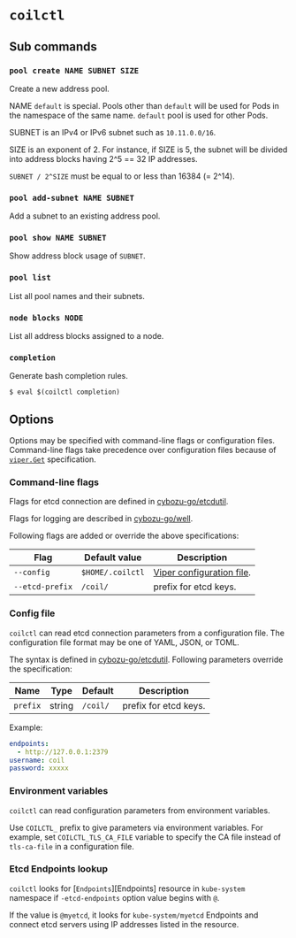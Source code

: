 `coilctl`
=========

## Sub commands

### `pool create NAME SUBNET SIZE`

Create a new address pool.

NAME `default` is special.
Pools other than `default` will be used for Pods in the namespace of the same name.
`default` pool is used for other Pods.

SUBNET is an IPv4 or IPv6 subnet such as `10.11.0.0/16`.

SIZE is an exponent of 2.  For instance, if SIZE is 5,
the subnet will be divided into address blocks having 2^5 == 32 IP addresses.

`SUBNET / 2^SIZE` must be equal to or less than 16384 (= 2^14).

### `pool add-subnet NAME SUBNET`

Add a subnet to an existing address pool.

### `pool show NAME SUBNET`

Show address block usage of `SUBNET`.

### `pool list`

List all pool names and their subnets.

### `node blocks NODE`

List all address blocks assigned to a node.

### `completion`

Generate bash completion rules.

```console
$ eval $(coilctl completion)
```

## Options

Options may be specified with command-line flags or configuration files.
Command-line flags take precedence over configuration files because of [`viper.Get`](https://godoc.org/github.com/spf13/viper#Get) specification.

### Command-line flags

Flags for etcd connection are defined in [cybozu-go/etcdutil](https://github.com/cybozu-go/etcdutil#command-line-flags).

Flags for logging are described in [cybozu-go/well](https://github.com/cybozu-go/well/wiki/Use-with-spf13-cobra).

Following flags are added or override the above specifications:

Flag            | Default value    | Description
--------------- | ---------------- | -----------
`--config`      | `$HOME/.coilctl` | [Viper configuration file](https://github.com/spf13/viper#reading-config-files).
`--etcd-prefix` | `/coil/`         | prefix for etcd keys.

### Config file

`coilctl` can read etcd connection parameters from a configuration file.
The configuration file format may be one of YAML, JSON, or TOML.

The syntax is defined in [cybozu-go/etcdutil](https://github.com/cybozu-go/etcdutil#yamljson-configuration-file).  Following parameters override the specification:

Name     | Type   | Default  | Description
-------- | ------ | -------- | -----------
`prefix` | string | `/coil/` | prefix for etcd keys.

Example:

```yaml
endpoints:
  - http://127.0.0.1:2379
username: coil
password: xxxxx
```

### Environment variables

`coilctl` can read configuration parameters from environment variables.

Use `COILCTL_` prefix to give parameters via environment variables.
For example, set `COILCTL_TLS_CA_FILE` variable to specify the CA file instead of `tls-ca-file` in a configuration file.

### Etcd Endpoints lookup

`coilctl` looks for [`Endpoints`][Endpoints] resource in `kube-system` namespace
if `-etcd-endpoints` option value begins with `@`.

If the value is `@myetcd`, it looks for `kube-system/myetcd` Endpoints and
connect etcd servers using IP addresses listed in the resource.
